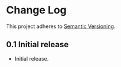 # Change LogThis project adheres to [Semantic Versioning](http://semver.org/).## 0.1 Initial release* Initial release.